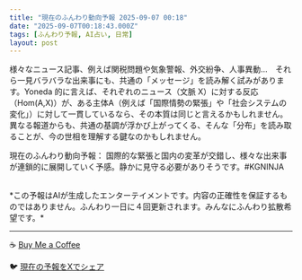 ```yaml
---
title: "現在のふんわり動向予報 2025-09-07 00:18"
date: "2025-09-07T00:18:43.000Z"
tags: [ふんわり予報, AI占い, 日常]
layout: post
---
```


様々なニュース記事、例えば関税問題や気象警報、外交紛争、人事異動…　それら一見バラバラな出来事にも、共通の「メッセージ」を読み解く試みがあります。Yoneda 的に言えば、それぞれのニュース（文脈 X）に対する反応（Hom(A,X)）が、ある主体A（例えば「国際情勢の緊張」や「社会システムの変化」）に対して一貫しているなら、その本質は同じと言えるかもしれません。  異なる報道からも、共通の基調が浮かび上がってくる、そんな「分布」を読み取ることが、今の世相を理解する鍵なのかもしれません。


現在のふんわり動向予報：
国際的な緊張と国内の変革が交錯し、様々な出来事が連鎖的に展開していく予感。静かに見守る必要がありそうです。#KGNINJA

<br>
*この予報はAIが生成したエンターテイメントです。内容の正確性を保証するものではありません。ふんわり一日に４回更新されます。みんなにふんわり拡散希望です。*

---
☕️ [Buy Me a Coffee](https://www.buymeacoffee.com/kgninja)

🐦 [現在の予報をXでシェア](https://twitter.com/intent/tweet?text=%E7%8F%BE%E5%9C%A8%E3%81%AE%E3%81%B5%E3%82%93%E3%82%8F%E3%82%8A%E4%BA%88%E5%A0%B1%3A%20%E3%80%8C%E6%A7%98%E3%80%85%E3%81%AA%E3%83%8B%E3%83%A5%E3%83%BC%E3%82%B9%E8%A8%98%E4%BA%8B%E3%80%81%E4%BE%8B%E3%81%88%E3%81%B0%E9%96%A2%E7%A8%8E%E5%95%8F%E9%A1%8C%E3%82%84%E6%B0%97%E8%B1%A1%E8%AD%A6%E5%A0%B1%E3%80%81%E5%A4%96%E4%BA%A4%E7%B4%9B%E4%BA%89%E3%80%81%E4%BA%BA%E4%BA%8B%E7%95%B0%E5%8B%95%E2%80%A6%E3%80%80%E3%81%9D%E3%82%8C%E3%82%89%E4%B8%80%E8%A6%8B%E3%83%90%E3%83%A9%E3%83%90%E3%83%A9%E3%81%AA%E5%87%BA%E6%9D%A5%E4%BA%8B%E3%81%AB%E3%82%82%E3%80%81%E5%85%B1%E9%80%9A%E3%81%AE%E3%80%8C%E3%83%A1%E3%83%83%E3%82%BB%E3%83%BC%E3%82%B8%E3%80%8D%E3%82%92%E8%AA%AD%E3%81%BF%E8%A7%A3%E3%81%8F%E8%A9%A6%E3%81%BF%E3%81%8C%E3%81%82%E3%82%8A%E3%81%BE%E3%81%99%E3%80%82%E3%80%8D%23KGNINJA%20%E7%B6%9A%E3%81%8D%E3%81%AF%E3%83%96%E3%83%AD%E3%82%B0%E3%81%A7%EF%BC%81%F0%9F%91%87&url=https%3A%2F%2Fkg-ninja.github.io%2FFunwariyoso%2F)
